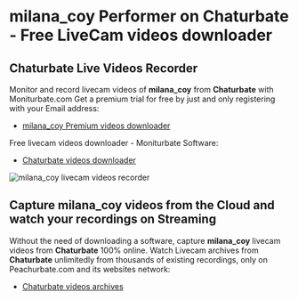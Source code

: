 # milana_coy Performer on Chaturbate - Free LiveCam videos downloader

## Chaturbate Live Videos Recorder

Monitor and record livecam videos of **milana_coy** from **Chaturbate** with Moniturbate.com
Get a premium trial for free by just and only registering with your Email address:
* [milana_coy Premium videos downloader](https://moniturbate.com/request-demo-licence-key.html)

Free livecam videos downloader - Moniturbate Software:
* [Chaturbate videos downloader](https://moniturbate.com/moniturbate-download-software.html)

![milana_coy livecam videos recorder](https://peachurnet.com/templates/moniturbate-software.png)


## Capture milana_coy videos from the Cloud and watch your recordings on Streaming

Without the need of downloading a software, capture **milana_coy** livecam videos from **Chaturbate** 100% online.
Watch Livecam archives from **Chaturbate** unlimitedly from thousands of existing recordings, only on Peachurbate.com and its websites network:
* [Chaturbate videos archives](https://peachurnet.com/)